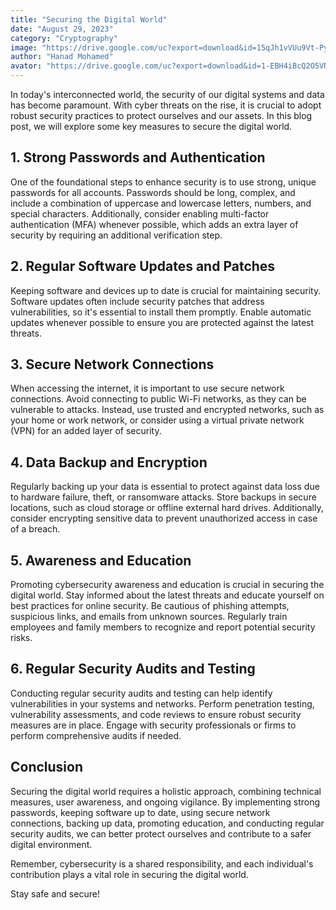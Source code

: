 ```yaml
---
title: "Securing the Digital World"
date: "August 29, 2023"
category: "Cryptography"
image: "https://drive.google.com/uc?export=download&id=15qJh1vVUu9Vt-PyN-ANxS-_mG8F4VNEU"
author: "Hanad Mohamed"
avator: "https://drive.google.com/uc?export=download&id=1-EBH4iBcQ2O5VNKqdRCUR0crn15NiamD"
---
```


In today's interconnected world, the security of our digital systems and data has become paramount. With cyber threats on the rise, it is crucial to adopt robust security practices to protect ourselves and our assets. In this blog post, we will explore some key measures to secure the digital world.

## 1. Strong Passwords and Authentication

One of the foundational steps to enhance security is to use strong, unique passwords for all accounts. Passwords should be long, complex, and include a combination of uppercase and lowercase letters, numbers, and special characters. Additionally, consider enabling multi-factor authentication (MFA) whenever possible, which adds an extra layer of security by requiring an additional verification step.

## 2. Regular Software Updates and Patches

Keeping software and devices up to date is crucial for maintaining security. Software updates often include security patches that address vulnerabilities, so it's essential to install them promptly. Enable automatic updates whenever possible to ensure you are protected against the latest threats.

## 3. Secure Network Connections

When accessing the internet, it is important to use secure network connections. Avoid connecting to public Wi-Fi networks, as they can be vulnerable to attacks. Instead, use trusted and encrypted networks, such as your home or work network, or consider using a virtual private network (VPN) for an added layer of security.

## 4. Data Backup and Encryption

Regularly backing up your data is essential to protect against data loss due to hardware failure, theft, or ransomware attacks. Store backups in secure locations, such as cloud storage or offline external hard drives. Additionally, consider encrypting sensitive data to prevent unauthorized access in case of a breach.

## 5. Awareness and Education

Promoting cybersecurity awareness and education is crucial in securing the digital world. Stay informed about the latest threats and educate yourself on best practices for online security. Be cautious of phishing attempts, suspicious links, and emails from unknown sources. Regularly train employees and family members to recognize and report potential security risks.

## 6. Regular Security Audits and Testing

Conducting regular security audits and testing can help identify vulnerabilities in your systems and networks. Perform penetration testing, vulnerability assessments, and code reviews to ensure robust security measures are in place. Engage with security professionals or firms to perform comprehensive audits if needed.

## Conclusion

Securing the digital world requires a holistic approach, combining technical measures, user awareness, and ongoing vigilance. By implementing strong passwords, keeping software up to date, using secure network connections, backing up data, promoting education, and conducting regular security audits, we can better protect ourselves and contribute to a safer digital environment.

Remember, cybersecurity is a shared responsibility, and each individual's contribution plays a vital role in securing the digital world.

Stay safe and secure!
